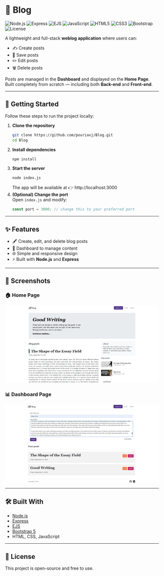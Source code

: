 # 📝 Blog  

![Node.js](https://img.shields.io/badge/Node.js-18-green?logo=node.js)
![Express](https://img.shields.io/badge/Express.js-4.18-black?logo=express)
![EJS](https://img.shields.io/badge/EJS-3.1-red?logo=ejs)
![JavaScript](https://img.shields.io/badge/JavaScript-ES6-yellow?logo=javascript)
![HTML5](https://img.shields.io/badge/HTML5-E34F26?logo=html5&logoColor=white)
![CSS3](https://img.shields.io/badge/CSS3-1572B6?logo=css3&logoColor=white)
![Bootstrap](https://img.shields.io/badge/Bootstrap-5.3-purple?logo=bootstrap)
![License](https://img.shields.io/badge/license-MIT-green)


A lightweight and full-stack **weblog application** where users can:  
- ✍️ Create posts  
- 💾 Save posts  
- ✏️ Edit posts  
- 🗑️ Delete posts  

Posts are managed in the **Dashboard** and displayed on the **Home Page**.  
Built completely from scratch — including both **Back-end** and **Front-end**.  

---

## 🚀 Getting Started  

Follow these steps to run the project locally:  

1. **Clone the repository**  
   ```bash
   git clone https://github.com/pouriavj/Blog.git
   cd Blog
   ```
2. **Install dependencies**
    ```bash
   npm install
   ```
3. **Start the server**
   ```bash
   node index.js
   ```
   The app will be available at 👉 http://localhost:3000
4. **(Optional) Change the port**<br/>
   Open `index.js` and modify:
   ```javascript
   const port = 3000; // change this to your preferred port
   ```
---

## ✨ Features

- 🖋️ Create, edit, and delete blog posts  
- 📂 Dashboard to manage content  
- 🌐 Simple and responsive design  
- ⚡ Built with **Node.js** and **Express**

---
## 📸 Screenshots

### 🏠 Home Page  
![Home Page](https://github.com/pouriavj/Blog/blob/main/blog-home.jpg?raw=true)

### 📊 Dashboard Page  
![Dashboard Page](https://github.com/pouriavj/Blog/blob/main/blog-dashboard.jpg?raw=true)

---

## 🛠️ Built With

- [Node.js](https://nodejs.org/)  
- [Express](https://expressjs.com/)  
- [EJS](https://ejs.co/)
- [Bootstrap 5](https://getbootstrap.com/)
- HTML, CSS, JavaScript

---

## 📄 License

This project is open-source and free to use.
